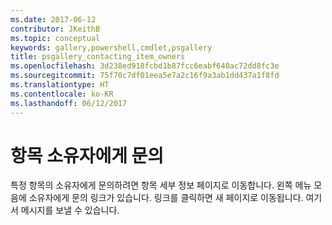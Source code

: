 ```yaml
---
ms.date: 2017-06-12
contributor: JKeithB
ms.topic: conceptual
keywords: gallery,powershell,cmdlet,psgallery
title: psgallery_contacting_item_owners
ms.openlocfilehash: 3d238ed918fcbd1b87fcc6eabf640ac72dd8fc3e
ms.sourcegitcommit: 75f70c7df01eea5e7a2c16f9a3ab1dd437a1f8fd
ms.translationtype: HT
ms.contentlocale: ko-KR
ms.lasthandoff: 06/12/2017
---
```

<a id="contacting-item-owners" class="xliff"></a>
# 항목 소유자에게 문의

특정 항목의 소유자에게 문의하려면 항목 세부 정보 페이지로 이동합니다.
왼쪽 메뉴 모음에 소유자에게 문의 링크가 있습니다.
링크를 클릭하면 새 페이지로 이동됩니다.
여기서 메시지를 보낼 수 있습니다.


